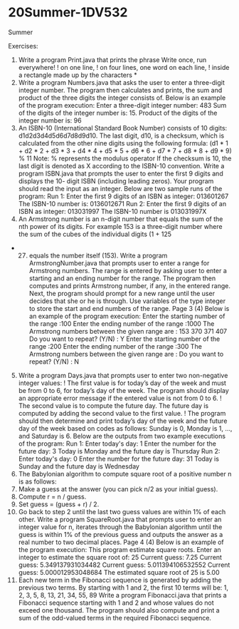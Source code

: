 # 20Summer-1DV532
Summer

Exercises:
1. Write a program Print.java that prints the phrase Write once, run everywhere!
! on one line,
! on four lines, one word on each line,
! inside a rectangle made up by the characters *
2. Write a program Numbers.java that asks the user to enter a three-digit integer number. The
program then calculates and prints, the sum and product of the three digits the integer consists
of.
Below is an example of the program execution:
Enter a three-digit integer number: 483
Sum of the digits of the integer number is: 15.
Product of the digits of the integer number is: 96
3. An ISBN-10 (International Standard Book Number) consists of 10 digits: d1d2d3d4d5d6d7d8d9d10.
The last digit, d10, is a checksum, which is calculated from the other nine digits using the
following formula:
(d1 * 1 + d2 * 2 + d3 * 3 + d4 * 4 + d5 * 5 + d6 * 6 + d7 * 7 + d8 * 8 + d9 * 9) % 11
Note: % represents the modulus operator
If the checksum is 10, the last digit is denoted as X according to the ISBN-10 convention.
Write a program ISBN.java that prompts the user to enter the first 9 digits and displays the 10-
digit ISBN (including leading zeros). Your program should read the input as an integer. Below
are two sample runs of the program:
Run 1:
Enter the first 9 digits of an ISBN as integer: 013601267
The ISBN-10 number is: 0136012671
Run 2:
Enter the first 9 digits of an ISBN as integer: 013031997
The ISBN-10 number is 013031997X
4. An Armstrong number is an n-digit number that equals the sum of the nth power of its digits. For
example 153 is a three-digit number where the sum of the cubes of the individual digits (1 + 125
+ 27) equals the number itself (153).
Write a program ArmstrongNumber.java that prompts user to enter a range for Armstrong
numbers. The range is entered by asking user to enter a starting and an ending number for the
range. The program then computes and prints Armstrong number, if any, in the entered range.
Next, the program should prompt for a new range until the user decides that she or he is through.
Use variables of the type integer to store the start and end numbers of the range.
Page 3 (4)
Below is an example of the program execution:
Enter the starting number of the range :100
Enter the ending number of the range :1000
The Armstrong numbers between the given range are :
153
370
371
407
Do you want to repeat? (Y/N) : Y
Enter the starting number of the range :200
Enter the ending number of the range :300
The Armstrong numbers between the given range are :
Do you want to repeat? (Y/N) : N
5. Write a program Days.java that prompts user to enter two non-negative integer values:
! The first value is for today’s day of the week and must be from 0 to 6, for today’s day of the
week. The program should display an appropriate error message if the entered value is not
from 0 to 6.
! The second value is to compute the future day. The future day is computed by adding the
second value to the first value.
! The program should then determine and print today’s day of the week and the future day of
the week based on codes as follows: Sunday is 0, Monday is 1, …, and Saturday is 6.
Below are the outputs from two example executions of the program:
Run 1:
Enter today's day: 1
Enter the number for the future day: 3
Today is Monday and the future day is Thursday
Run 2:
Enter today's day: 0
Enter the number for the future day: 31
Today is Sunday and the future day is Wednesday
6. The Babylonian algorithm to compute square root of a positive number n is as follows:
1. Make a guess at the answer (you can pick n/2 as your initial guess).
2. Compute r = n / guess.
3. Set guess = (guess + r) / 2.
4. Go back to step 2 until the last two guess values are within 1% of each other.
Write a program SquareRoot.java that prompts user to enter an integer value for n, iterates
through the Babylonian algorithm until the guess is within 1% of the previous guess and outputs
the answer as a real number to two decimal places. 
Page 4 (4)
Below is an example of the program execution:
This program estimate square roots.
Enter an integer to estimate the square root of: 25
Current guess: 7.25
Current guess: 5.349137931034482
Current guess: 5.011394106532552
Current guess: 5.000012953048684
The estimated square root of 25 is 5.00
7. Each new term in the Fibonacci sequence is generated by adding the previous two terms. By
starting with 1 and 2, the first 10 terms will be: 1, 2, 3, 5, 8, 13, 21, 34, 55, 89
Write a program Fibonacci.java that prints a Fibonacci sequence starting with 1 and 2 and
whose values do not exceed one thousand. The program should also compute and print a sum of
the odd-valued terms in the required Fibonacci sequence.
